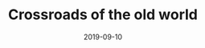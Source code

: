 ---
title: Crossroads of the old world
layout: gallery
date: 2019-09-10
description: Duden
image: /gallery/turkey/crossroads-of-the-old-world.jpg
---